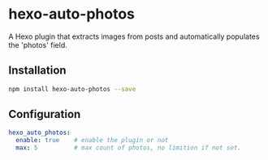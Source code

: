 # hexo-auto-photos
A Hexo plugin that extracts images from posts and automatically populates the 'photos' field.

## Installation
```bash
npm install hexo-auto-photos --save
```

## Configuration
```yml
hexo_auto_photos:
  enable: true    # enable the plugin or not
  max: 5          # max count of photos, no limition if not set.
```